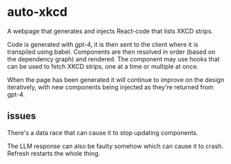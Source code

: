 # auto-xkcd

A webpage that generates and injects React-code that lists XKCD strips.

Code is generated with gpt-4, it is then sent to the client where it is transpiled using babel. Components are then resolved in order (based on the dependency graph) and rendered. The component may use hooks that can be used to fetch XKCD strips, one at a time or multiple at once.

When the page has been generated it will continue to improve on the design iteratively, with new components being injected as they're returned from gpt-4.

## issues

There's a data race that can cause it to stop updating components.

The LLM response can also be faulty somehow which can cause it to crash. Refresh restarts the whole thing.
